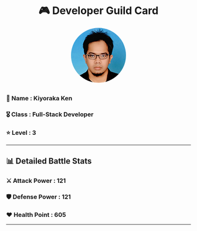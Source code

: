 <div align="center">

# 🎮 Developer Guild Card

<!-- Replace with your profile image -->
<img src="./assets/profile.png" width="150" height="150" style="border-radius: 50%"/>
</div>

##    
### 👤 Name : Kiyoraka Ken
### 🎖️ Class : Full-Stack Developer
### ⭐ Level : 3

---
## 📊 Detailed Battle Stats

### ⚔️ Attack Power : 121 
### 🛡️ Defense Power : 121 
### ❤️ Health Point : 605 
---